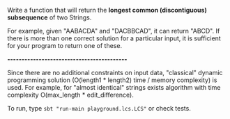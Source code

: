 Write a function that will return the **longest common (discontiguous) subsequence** of two Strings.

For example, given "AABACDA" and "DACBBCAD", it can return "ABCD". If there is more than one correct solution for a particular input, it is sufficient for your program to return one of these.
 
**------------------------------------------**

Since there are no additional constraints on input data, "classical" dynamic programming solution (O(length1 * length2) time / memory complexity) is used. For example, for "almost identical" strings exists algorithm with time complexity O(max_length * edit_difference).

To run, type `sbt "run-main playground.lcs.LCS"` or check tests.